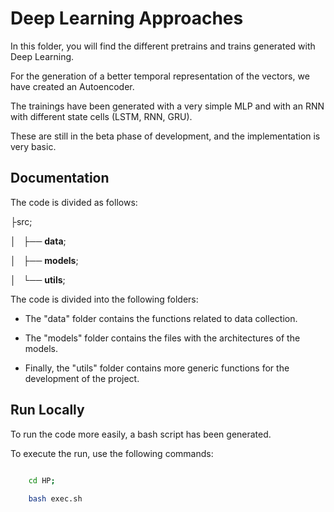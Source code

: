 
# Deep Learning Approaches

In this folder, you will find the different pretrains and trains generated with Deep Learning.

For the generation of a better temporal representation of the vectors, we have created an Autoencoder.

The trainings have been generated with a very simple MLP and with an RNN with different state cells (LSTM, RNN, GRU).

These are still in the beta phase of development, and the implementation is very basic.



## Documentation

The code is divided as follows:

├src;

│   ├── __data__;

│   ├── __models__;

│   └── __utils__;

The code is divided into the following folders:

- The "data" folder contains the functions related to data collection.
    
- The "models" folder contains the files with the architectures of the models.
    
- Finally, the "utils" folder contains more generic functions for the development of the project.





## Run Locally

To run the code more easily, a bash script has been generated.

To execute the run, use the following commands:

```bash

    cd HP;
    
    bash exec.sh
```



